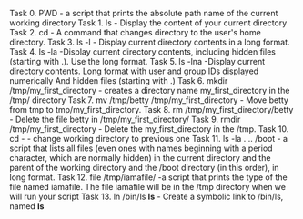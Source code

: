 Task 0. PWD - a script that prints the absolute path name of the current working directory
Task 1. ls - Display the content of your current directory
Task 2. cd - A command that changes directory to the user's home directory.
Task 3. ls -l - Display current directory contents in a long format.
Task 4. ls -la -Display current directory contents, including hidden files (starting with .). Use the long format.
Task 5. ls -lna -Display current directory contents.
Long format
with user and group IDs displayed numerically
And hidden files (starting with .)
Task 6. mkdir /tmp/my_first_directory - creates a directory name my_first_directory in the /tmp/ directory
Task 7. mv /tmp/betty /tmp/my_first_directory  - Move betty from tmp to tmp/my_first_directory.
Task 8. rm /tmp/my_first_directory/betty - Delete the file betty in /tmp/my_first_directory/
Task 9. rmdir /tmp/my_first_directory - Delete the my_first_directory in the /tmp.
Task 10. cd - - change working directory to previous one
Task 11. ls -la . .. /boot  -  a script that lists all files (even ones with names beginning with a period character, which are normally hidden) in the current directory and the parent of the working directory and the /boot directory (in this order), in long format.
Task 12. file /tmp/iamafile/ -a script that prints the type of the file named iamafile. The file iamafile will be in the /tmp directory when we will run your script
Task 13. ln /bin/ls __ls__ - Create a symbolic link to /bin/ls, named __ls__
